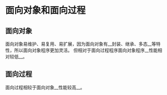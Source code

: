 # 面向对象和面向过程
## 面向对象
面向对象易维护、易复用、易扩展，因为面向对象有__封装、继承、多态__等特性，所以面向对象程序更加灵活。
但相对于面向过程程序面向对象程序__性能相对较低__。
## 面向过程
面向过程相较于面向对象__性能较高__。
